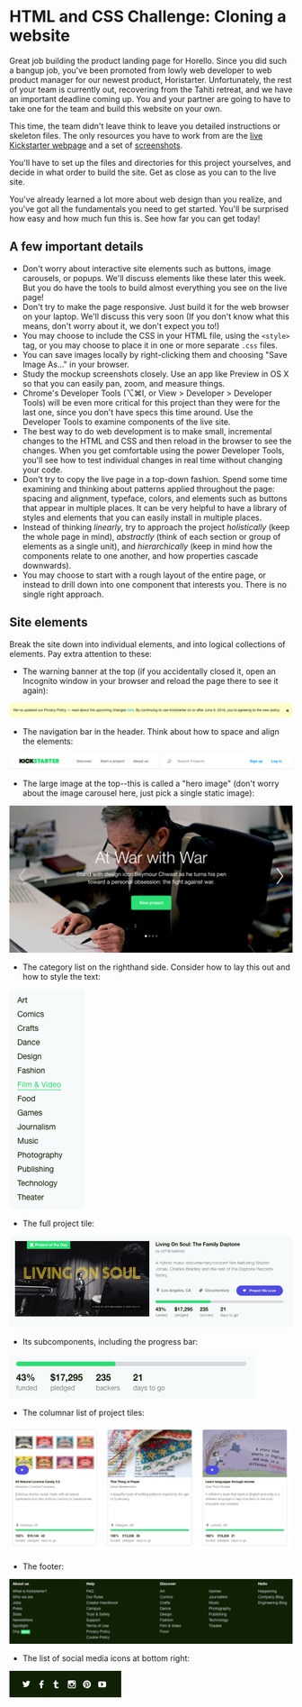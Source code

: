 # HTML and CSS Challenge: Cloning a website

Great job building the product landing page for Horello. Since you
did such a bangup job, you've been promoted from lowly web developer
to web product manager for our newest product, Horistarter.
Unfortunately, the rest of your team is currently out, recovering
from the Tahiti retreat, and we have an important deadline coming up.
You and your partner are going to have to take one for the team and
build this website on your own.

This time, the team didn't leave think to leave you detailed
instructions or skeleton files. The only resources you have to work
from are the [live Kickstarter webpage][kickstarter] and a set of
[screenshots].

You'll have to set up the files and directories for this project
yourselves, and decide in what order to build the site. Get as close
as you can to the live site.

You've already learned a lot more about web design than you realize,
and you've got all the fundamentals you need to get started. You'll
be surprised how easy and how much fun this is. See how far you can
get today!

[kickstarter]: http://www.kickstarter.com/
[screenshots]: ./screenshots

## A few important details

- Don't worry about interactive site elements such as buttons, image
carousels, or popups. We'll discuss elements like these later this
week. But you do have the tools to build almost everything you see on
the live page!
- Don't try to make the page responsive. Just build it for the web
browser on your laptop. We'll discuss this very soon (If you don't know
what this means, don't worry about it, we don't expect you to!)
- You may choose to include the CSS in your HTML file, using the
`<style>` tag, or you may choose to place it in one or more separate
`.css` files.
- You can save images locally by right-clicking them and choosing
"Save Image As..." in your browser.
- Study the mockup screenshots closely. Use an app like Preview in OS X
so that you can easily pan, zoom, and measure things.
- Chrome's Developer Tools (⌥⌘I, or View > Developer > Developer
Tools) will be even more critical for this project than they were for
the last one, since you don't have specs this time around. Use the
Developer Tools to examine components of the live site.
- The best way to do web development is to make small, incremental
changes to the HTML and CSS and then reload in the browser to see the
changes. When you get comfortable using the power Developer Tools,
you'll see how to test individual changes in real time without
changing your code.
- Don't try to copy the live page in a top-down fashion. Spend some time
examining and thinking about patterns applied throughout the page:
spacing and alignment, typeface, colors, and elements such as buttons
that appear in multiple places. It can be very helpful to have a
library of styles and elements that you can easily install in
multiple places.
- Instead of thinking _linearly_, try to approach the project
_holistically_ (keep the whole page in mind), _abstractly_ (think of
each section or group of elements as a single unit), and
_hierarchically_ (keep in mind how the components relate to one
another, and how properties cascade downwards).
- You may choose to start with a rough layout of the entire page, or
instead to drill down into one component that interests you. There is
no single right approach.

## Site elements

Break the site down into individual elements, and into logical
collections of elements. Pay extra attention to these:

- The warning banner at the top (if you accidentally closed it, open
an Incognito window in your browser and reload the page there to see
it again):

![01-warning]

- The navigation bar in the header. Think about how to space and
align the elements:

![02-navbar]

- The large image at the top--this is called a "hero image" (don't
worry about the image carousel here, just pick a single static image):

![03-hero]

- The category list on the righthand side. Consider how to lay this
out and how to style the text:

![04-list]

- The full project tile:

![05-project]

- Its subcomponents, including the progress bar:

![06-progressbar]

- The columnar list of project tiles:

![07-columns]

- The footer:

![08-footer]

- The list of social media icons at bottom right:

![09-social]

[01-warning]: ./screenshots/01-warning.png
[02-navbar]: ./screenshots/02-navbar.png
[03-hero]: ./screenshots/03-hero.png
[04-list]: ./screenshots/04-list.png
[05-project]: ./screenshots/05-project.png
[06-progressbar]: ./screenshots/06-progressbar.png
[07-columns]: ./screenshots/07-columns.png
[08-footer]: ./screenshots/08-footer.png
[09-social]: ./screenshots/09-social.png
